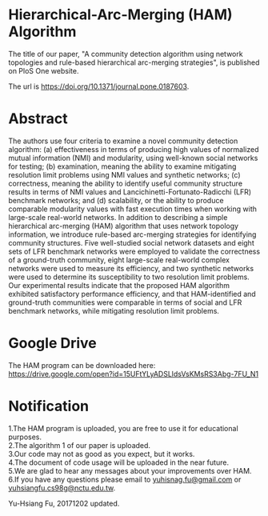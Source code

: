 # Hierarchical-Arc-Merging (HAM) Algorithm
The title of our paper, "A community detection algorithm using network topologies and rule-based hierarchical arc-merging strategies",  is published on PloS One website.<br />

The url is https://doi.org/10.1371/journal.pone.0187603.

# Abstract
The authors use four criteria to examine a novel community detection algorithm: (a) effectiveness in terms of producing high values of normalized mutual information (NMI) and modularity, using well-known social networks for testing; (b) examination, meaning the ability to examine mitigating resolution limit problems using NMI values and synthetic networks; (c) correctness, meaning the ability to identify useful community structure results in terms of NMI values and Lancichinetti-Fortunato-Radicchi (LFR) benchmark networks; and (d) scalability, or the ability to produce comparable modularity values with fast execution times when working with large-scale real-world networks. In addition to describing a simple hierarchical arc-merging (HAM) algorithm that uses network topology information, we introduce rule-based arc-merging strategies for identifying community structures. Five well-studied social network datasets and eight sets of LFR benchmark networks were employed to validate the correctness of a ground-truth community, eight large-scale real-world complex networks were used to measure its efficiency, and two synthetic networks were used to determine its susceptibility to two resolution limit problems. Our experimental results indicate that the proposed HAM algorithm exhibited satisfactory performance efficiency, and that HAM-identified and ground-truth communities were comparable in terms of social and LFR benchmark networks, while mitigating resolution limit problems.

# Google Drive
The HAM program can be downloaded here:<br />
https://drive.google.com/open?id=15UFtYLyADSLldsVsKMsRS3Abg-7FU_N1

# Notification
1.The HAM program is uploaded, you are free to use it for educational purposes.<br />
2.The algorithm 1 of our paper is uploaded.<br />
3.Our code may not as good as you expect, but it works.<br />
4.The document of code usage will be uploaded in the near future.<br />
5.We are glad to hear any messages about your improvements over HAM.<br />
6.If you have any questions please email to yuhisnag.fu@gmail.com or yuhsiangfu.cs98g@nctu.edu.tw.

Yu-Hsiang Fu, 20171202 updated.
